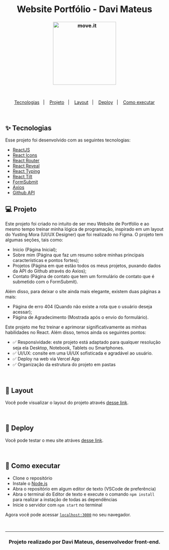 <h1 align="center">
  Website Portfólio - Davi Mateus
</h1>
<h3 align="center">
   <img alt="move.it" title="move.it" src="https://user-images.githubusercontent.com/66326378/155051357-5becc7a9-f114-4e5e-b6b3-1d4769f31fd3.png" height=200px weight=200px />
</h3>
<br>

<p align="center">
  <a href="#-tecnologias">Tecnologias</a>&nbsp;&nbsp;&nbsp;|&nbsp;&nbsp;&nbsp;
  <a href="#-projeto">Projeto</a>&nbsp;&nbsp;&nbsp;|&nbsp;&nbsp;&nbsp;
  <a href="#-layout">Layout</a>&nbsp;&nbsp;&nbsp;|&nbsp;&nbsp;&nbsp;
  <a href="#-deploy">Deploy</a>&nbsp;&nbsp;&nbsp;|&nbsp;&nbsp;&nbsp;
  <a href="#-como-executar">Como executar</a>
</p>

<br>

## ✨ Tecnologias

Esse projeto foi desenvolvido com as seguintes tecnologias:

- [ReactJS](https://reactjs.org)
- [React Icons](https://react-icons.github.io/react-icons/search)
- [React Router](https://reactrouter.com)
- [React Reveal](https://www.react-reveal.com)
- [React Typing](https://github.com/notadamking/react-typing-animation)
- [React Tilt](https://www.npmjs.com/package/react-tilt)
- [FormSubmit](https://formsubmit.co)
- [Axios](https://axios-http.com/docs/intro)
- [Github API](https://api.github.com/users)

## 💻 Projeto

Este projeto foi criado no intuito de ser meu Website de Portfólio e ao mesmo tempo treinar minha lógica de programação, inspirado em um layout do Yusting Mora (UI/UX Designer) que foi realizado no Figma. O projeto tem algumas seções, tais como:

<ul>
  <li>Inicio (Página Inicial);</li>
  <li>Sobre mim (Página que faz um resumo sobre minhas principais características e pontos fortes);</li>
  <li>Projetos (Página em que estão todos os meus projetos, puxando dados da API do Github através do Axios);</li>
  <li>Contato (Página de contato que tem um formulário de contato que é submetido com o FormSubmit).</li>
</ul>

Além disso, para deixar o site ainda mais elegante, existem duas páginas a mais:

<ul>
  <li>Página de erro 404 (Quando não existe a rota que o usuário deseja acessar);</li>
  <li>Página de Agradecimento (Mostrada após o envio do formulário).</li>
</ul>

Este projeto me fez treinar e aprimorar significativamente as minhas habilidades no React. Além disso, temos ainda os seguintes pontos:

<ul>
  <li>✅ Responsividade: este projeto está adaptado para qualquer resolução seja ela Desktop, Notebook, Tablets ou Smartphones.</li>
  <li>✅ UI/UX: consite em uma UI/UX sofisticada e agradável ao usuário. </li>
  <li>✅ Deploy na web via Vercel App </li>
  <li>✅ Organização da estrutura do projeto em pastas</li>
</ul>

<br>

## 🔖 Layout

Você pode visualizar o layout do projeto através [desse link](https://www.figma.com/file/vzbJY1fzHzcuYNI8A7sAmD/Portafolio-Personal---Free-Template-(Community)?node-id=0%3A1).

<br>

## 🚀 Deploy

Você pode testar o meu site atráves [desse link](https://davimateusga.vercel.app).

<br>

## 🚀 Como executar

- Clone o repositório
- Instale o [Node.js](https://nodejs.org/en/download/)
- Abra o repositório em algum editor de texto (VSCode de preferência)
- Abra o terminal do Editor de texto e execute o comando `npm install` para realizar a instação de todas as dependências
- Inicie o servidor com `npm start` no terminal

Agora você pode acessar [`localhost:3000`](http://localhost:3000) no seu navegador.

<br>

---

<h3 align="center">
  Projeto realizado por Davi Mateus, desenvolvedor front-end.
</h3>
